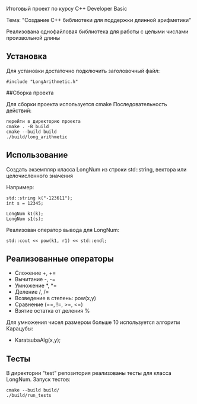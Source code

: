 Итоговый проект по курсу C++ Developer Basic

Тема: "Создание C++ библиотеки для поддержки длинной арифметики"

Реализована однофайловая библиотека для работы с целыми числами произвольной длины

## Установка

Для установки достаточно подключить заголовочный файл:

```
#include "LongArithmetic.h"
```

##Сборка проекта

Для сборки проекта используется cmake
Последовательность действий:

```
перейти в директорию проекта
cmake . -B build
cmake --build build
./build/long_arithmetic
```

## Использование

Создать экземпляр класса LongNum из строки std::string, вектора или целочисленного значения

Например:

```
std::string k("-123611");
int s = 12345;

LongNum k1(k);
LongNum s1(s);
```
Реализован оператор вывода для LongNum:

```
std::cout << pow(k1, r1) << std::endl;
```

## Реализованные операторы

* Сложение +, +=
* Вычитание -, -=
* Умножение *, *=
* Деление /, /=
* Возведение в степень: pow(x,y)
* Сравнение (==, !=, >=, <=)
* Взятие остатка от деления %

Для умножения чисел размером больше 10 используется алгоритм Карацубы:
* KaratsubaAlg(x,y);

## Тесты

В директории "test" репозитория реализованы тесты для класса LongNum.
Запуск тестов:

```
cmake --build build/
./build/run_tests
```
